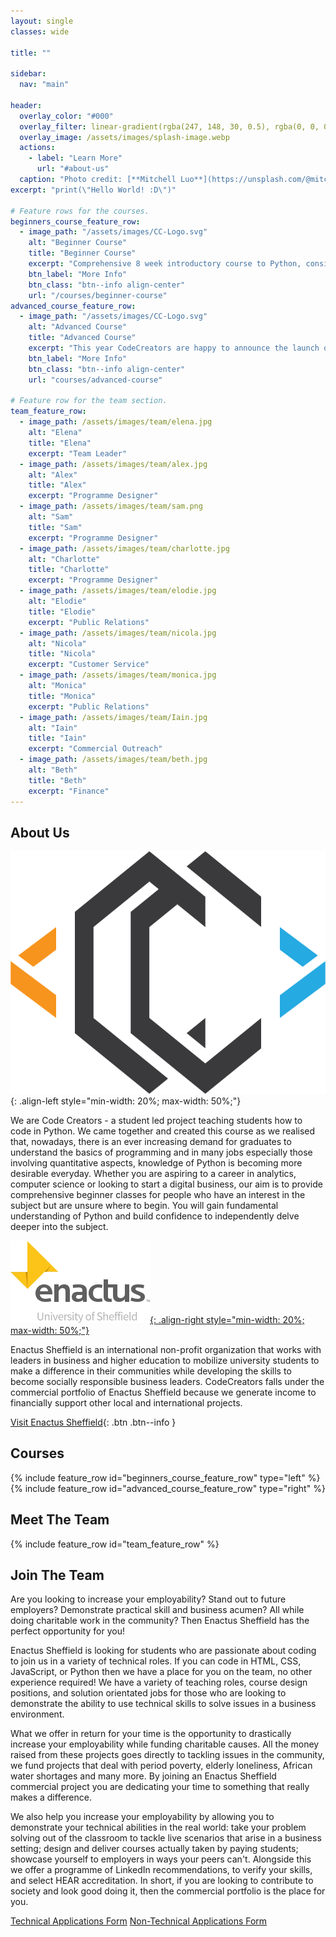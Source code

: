 ```yaml
---
layout: single
classes: wide

title: ""

sidebar:
  nav: "main"

header:
  overlay_color: "#000"
  overlay_filter: linear-gradient(rgba(247, 148, 30, 0.5), rgba(0, 0, 0, 0.5), rgba(37, 170, 225, 0.5))
  overlay_image: /assets/images/splash-image.webp
  actions:
    - label: "Learn More"
      url: "#about-us"
  caption: "Photo credit: [**Mitchell Luo**](https://unsplash.com/@mitchel3uo) | [**Original Image**](https://unsplash.com/photos/FWoq_ldWlNQ) | [**Licence**](https://unsplash.com/license)"
excerpt: "print(\"Hello World! :D\")"

# Feature rows for the courses.
beginners_course_feature_row:
  - image_path: "/assets/images/CC-Logo.svg"
    alt: "Beginner Course"
    title: "Beginner Course"
    excerpt: "Comprehensive 8 week introductory course to Python, consisting of a 1 hour lecture followed by a 1 hour seminar each week. Content covered includes Data Types and Structures, Control Flow, Functions, Modules and File Handling, with a certificate of recognition upon completion. Ideal for those with no prior experience who wish to gain a basic understanding of beginners Python and Programming. All sessions are recorded and they will be accessible by students who miss a session. The sessions are held on Sundays at 1pm, and are open to students as well as non-students."
    btn_label: "More Info"
    btn_class: "btn--info align-center"
    url: "/courses/beginner-course"
advanced_course_feature_row:
  - image_path: "/assets/images/CC-Logo.svg"
    alt: "Advanced Course"
    title: "Advanced Course"
    excerpt: "This year CodeCreators are happy to announce the launch of our advanced course! The advance course builds on what is taught in the beginners course, and aims take foundational knowledge and teach real world application to ensure students know how to maximise their skills. We cover subjects such as web scraping, API, and object orientation. This course has a live lecture at 6pm on a wednesday, which is recorded in case you miss it, and a drop in session held at 1pm on a Sunday. The course is open for students as well as non-students."
    btn_label: "More Info"
    btn_class: "btn--info align-center"
    url: "courses/advanced-course"

# Feature row for the team section.
team_feature_row:
  - image_path: /assets/images/team/elena.jpg
    alt: "Elena"
    title: "Elena"
    excerpt: "Team Leader"
  - image_path: /assets/images/team/alex.jpg
    alt: "Alex"
    title: "Alex"
    excerpt: "Programme Designer"
  - image_path: /assets/images/team/sam.png
    alt: "Sam"
    title: "Sam"
    excerpt: "Programme Designer"
  - image_path: /assets/images/team/charlotte.jpg
    alt: "Charlotte"
    title: "Charlotte"
    excerpt: "Programme Designer"
  - image_path: /assets/images/team/elodie.jpg
    alt: "Elodie"
    title: "Elodie"
    excerpt: "Public Relations"
  - image_path: /assets/images/team/nicola.jpg
    alt: "Nicola"
    title: "Nicola"
    excerpt: "Customer Service"
  - image_path: /assets/images/team/monica.jpg
    alt: "Monica"
    title: "Monica"
    excerpt: "Public Relations"
  - image_path: /assets/images/team/Iain.jpg
    alt: "Iain"
    title: "Iain"
    excerpt: "Commercial Outreach"
  - image_path: /assets/images/team/beth.jpg
    alt: "Beth"
    title: "Beth"
    excerpt: "Finance"
---
```


## About Us

![code creators logo](/assets/images/CC-Logo.svg){: .align-left style="min-width: 20%; max-width: 50%;"}

We are Code Creators - a student led project teaching students how to code in Python. We came together and created this course as we realised that, nowadays, there is an ever increasing demand for graduates to understand the basics of programming and in many jobs especially those involving quantitative aspects, knowledge of Python is becoming more desirable everyday. Whether you are aspiring to a career in analytics, computer science or looking to start a digital business, our aim is to provide comprehensive beginner classes for people who have an interest in the subject but are unsure where to begin. You will gain fundamental understanding of Python and build confidence to independently delve deeper into the subject. 

[![enactus sheffield logo](/assets/images/enactus-logo.webp){: .align-right style="min-width: 20%; max-width: 50%;"}](https://enactussheffield.org/)

Enactus Sheffield is an international non-profit organization that works with leaders in business and higher education to mobilize university students to make a difference in their communities while developing the skills to become socially responsible business leaders. CodeCreators falls under the commercial portfolio of Enactus Sheffield because we generate income to financially support other local and international projects.

[Visit Enactus Sheffield](https://enactussheffield.org/){: .btn .btn--info }

## Courses

{% include feature_row id="beginners_course_feature_row" type="left" %}
{% include feature_row id="advanced_course_feature_row" type="right" %}

## Meet The Team

{% include feature_row id="team_feature_row" %}

## Join The Team

Are you looking to increase your employability? Stand out to future employers? Demonstrate practical skill and business acumen? All while doing charitable work in the community? Then Enactus Sheffield has the perfect opportunity for you!

Enactus Sheffield is looking for students who are passionate about coding to join us in a variety of technical roles. If you can code in HTML, CSS, JavaScript, or Python then we have a place for you on the team, no other experience required! We have a variety of teaching roles, course design positions, and solution orientated jobs for those who are looking to demonstrate the ability to use technical skills to solve issues in a business environment.

What we offer in return for your time is the opportunity to drastically increase your employability while funding charitable causes. All the money raised from these projects goes directly to tackling issues in the community, we fund projects that deal with period poverty, elderly loneliness, African water shortages and many more. By joining an Enactus Sheffield commercial project you are dedicating your time to something that really makes a difference.

We also help you increase your employability by allowing you to demonstrate your technical abilities in the real world: take your problem solving out of the classroom to tackle live scenarios that arise in a business setting; design and deliver courses actually taken by paying students; showcase yourself to employers in ways your peers can't. Alongside this we offer a programme of LinkedIn recommendations, to verify your skills, and select HEAR accreditation. In short, if you are looking to contribute to society and look good doing it, then the commercial portfolio is the place for you.

<div class="flex-row">
  <a href="https://docs.google.com/forms/d/e/1FAIpQLSfkJYhukydqJ3jV8s02vFMytzesm8rOeX_fIBacLnZsRGmuGw/viewform?vc=0&amp;c=0&amp;w=1&amp;flr=0&amp;gxids=7628" target="_blank" class="btn btn--info">Technical Applications Form</a>
  <a href="https://docs.google.com/forms/d/e/1FAIpQLSfBD93O3OY-SLlCq-U3XoxX20AIrJI4cB-UKjVqKZJIE2Iw6A/viewform?vc=0&amp;c=0&amp;w=1&amp;flr=0&amp;gxids=7628" target="_blank" class="btn btn--info">Non-Technical Applications Form</a>
</div>